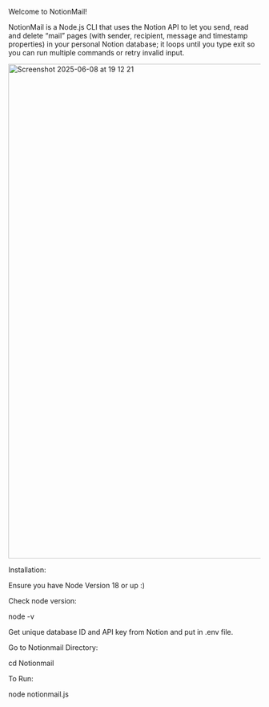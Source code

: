 Welcome to NotionMail!

NotionMail is a Node.js CLI that uses the Notion API to let you send, read and delete “mail” pages (with sender, recipient, message and timestamp properties) in your personal Notion database; it loops until you type exit so you can run multiple commands or retry invalid input.

<img width="986" alt="Screenshot 2025-06-08 at 19 12 21" src="https://github.com/user-attachments/assets/874eaf88-cc2d-4c91-8796-e27c75515b80" />

Installation:

Ensure you have Node Version 18 or up :)

Check node version:

node -v

Get unique database ID and API key from Notion and put in .env file.

Go to Notionmail Directory:

cd Notionmail

To Run:

node notionmail.js
